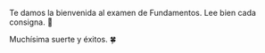 Te damos la bienvenida al examen de Fundamentos. Lee bien cada consigna. :eyes:

Muchísima suerte y éxitos. :four_leaf_clover: